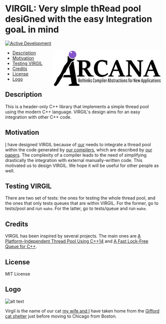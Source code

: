 # VIRGIL: Very sImple thRead pool desiGned with the easy Integration goaL in mind

[![Active Development](https://img.shields.io/badge/Maintenance%20Level-Actively%20Developed-brightgreen.svg)](https://gist.github.com/cheerfulstoic/d107229326a01ff0f333a1d3476e068d)

<p><img src="doc/figs/arcana_logo.jpg" align="right" width="350" height="120"/></p>

- [Description](#description)
- [Motivation](#motivation)
- [Testing VIRGIL](#testing-virgil)
- [Credits](#credits)
- [License](#license)
- [Logo](#logo)

## Description
This is a header-only C++ library that implements a simple thread pool using the modern C++ language.
VIRGIL's design aims for an easy integration with other C++ code.


## Motivation

[I](http://users.cs.northwestern.edu/~simonec) have designed VIRGIL because of [our](http://users.cs.northwestern.edu/~simonec/Team.html) needs to integrate a thread pool within the code generated by [our compilers](http://users.cs.northwestern.edu/~simonec/Software.html), which are described by [our papers](http://users.cs.northwestern.edu/~simonec/Research.html).
The complexity of a compiler leads to the need of simplifying drastically the integration with external manually-written code.
This motivated us to design VIRGIL.
We hope it will be useful for other people as well.


## Testing VIRGIL
There are two set of tests: the ones for testing the whole thread pool, and the ones that only tests queues that are within VIRGIL.
For the former, go to tests/pool and run `make`.
For the latter, go to tests/queue and run `make`.


## Credits
VIRGIL has been inspired by several projects.
The main ones are [A Platform-Independent Thread Pool Using C++14](http://roar11.com/2016/01/a-platform-independent-thread-pool-using-c14/) and [A Fast Lock-Free Queue for C++](http://moodycamel.com/blog/2013/a-fast-lock-free-queue-for-c++).


## License
MIT License


## Logo
![alt text](https://github.com/scampanoni/threadpool/blob/master/doc/figs/Virgil.jpg)

Virgil is the name of our cat [my wife and I](https://users.cs.northwestern.edu/~simonec) have taken home from the [Gifford cat shelter](http://www.giffordcatshelter.org) just before moving to Chicago from Boston.
